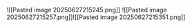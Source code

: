 ![[Pasted image 20250627215245.png]]
![[Pasted image 20250627215257.png]]![[Pasted image 20250627215351.png]]
